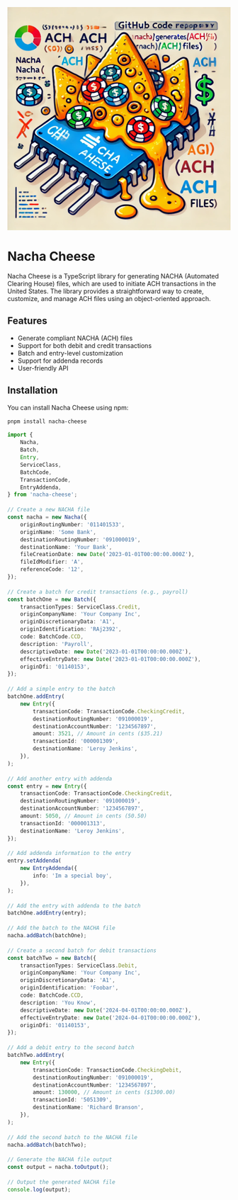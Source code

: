 ![Nacha Cheese](icon.png)

# Nacha Cheese

Nacha Cheese is a TypeScript library for generating NACHA (Automated Clearing House) files, which are used to initiate ACH transactions in the United States. The library provides a straightforward way to create, customize, and manage ACH files using an object-oriented approach.

## Features

-   Generate compliant NACHA (ACH) files
-   Support for both debit and credit transactions
-   Batch and entry-level customization
-   Support for addenda records
-   User-friendly API

## Installation

You can install Nacha Cheese using npm:

```bash
pnpm install nacha-cheese
```

```typescript
import {
    Nacha,
    Batch,
    Entry,
    ServiceClass,
    BatchCode,
    TransactionCode,
    EntryAddenda,
} from 'nacha-cheese';

// Create a new NACHA file
const nacha = new Nacha({
    originRoutingNumber: '011401533',
    originName: 'Some Bank',
    destinationRoutingNumber: '091000019',
    destinationName: 'Your Bank',
    fileCreationDate: new Date('2023-01-01T00:00:00.000Z'),
    fileIdModifier: 'A',
    referenceCode: '12',
});

// Create a batch for credit transactions (e.g., payroll)
const batchOne = new Batch({
    transactionTypes: ServiceClass.Credit,
    originCompanyName: 'Your Company Inc',
    originDiscretionaryData: 'A1',
    originIdentification: 'RAj2392',
    code: BatchCode.CCD,
    description: 'Payroll',
    descriptiveDate: new Date('2023-01-01T00:00:00.000Z'),
    effectiveEntryDate: new Date('2023-01-01T00:00:00.000Z'),
    originDfi: '01140153',
});

// Add a simple entry to the batch
batchOne.addEntry(
    new Entry({
        transactionCode: TransactionCode.CheckingCredit,
        destinationRoutingNumber: '091000019',
        destinationAccountNumber: '1234567897',
        amount: 3521, // Amount in cents ($35.21)
        transactionId: '000001309',
        destinationName: 'Leroy Jenkins',
    }),
);

// Add another entry with addenda
const entry = new Entry({
    transactionCode: TransactionCode.CheckingCredit,
    destinationRoutingNumber: '091000019',
    destinationAccountNumber: '1234567897',
    amount: 5050, // Amount in cents (50.50)
    transactionId: '000001313',
    destinationName: 'Leroy Jenkins',
});

// Add addenda information to the entry
entry.setAddenda(
    new EntryAddenda({
        info: 'Im a special boy',
    }),
);

// Add the entry with addenda to the batch
batchOne.addEntry(entry);

// Add the batch to the NACHA file
nacha.addBatch(batchOne);

// Create a second batch for debit transactions
const batchTwo = new Batch({
    transactionTypes: ServiceClass.Debit,
    originCompanyName: 'Your Company Inc',
    originDiscretionaryData: 'A1',
    originIdentification: 'Foobar',
    code: BatchCode.CCD,
    description: 'You Know',
    descriptiveDate: new Date('2024-04-01T00:00:00.000Z'),
    effectiveEntryDate: new Date('2024-04-01T00:00:00.000Z'),
    originDfi: '01140153',
});

// Add a debit entry to the second batch
batchTwo.addEntry(
    new Entry({
        transactionCode: TransactionCode.CheckingDebit,
        destinationRoutingNumber: '091000019',
        destinationAccountNumber: '1234567897',
        amount: 130000, // Amount in cents ($1300.00)
        transactionId: '5051309',
        destinationName: 'Richard Branson',
    }),
);

// Add the second batch to the NACHA file
nacha.addBatch(batchTwo);

// Generate the NACHA file output
const output = nacha.toOutput();

// Output the generated NACHA file
console.log(output);
```
